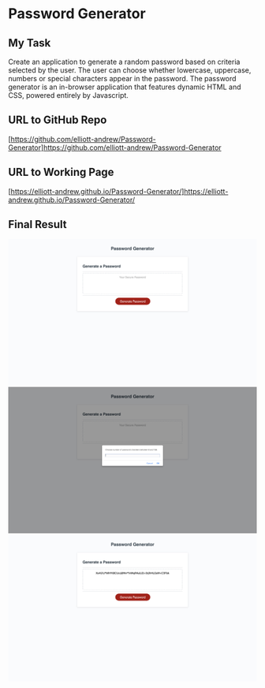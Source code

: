 # Password Generator

## My Task

Create an application to generate a random password based on criteria selected by the user. The user can choose whether lowercase, uppercase, numbers or special characters appear in the password. The password generator is an in-browser application that features dynamic HTML and CSS, powered entirely by Javascript. 

## URL to GitHub Repo
[https://github.com/elliott-andrew/Password-Generator]https://github.com/elliott-andrew/Password-Generator

## URL to Working Page
[https://elliott-andrew.github.io/Password-Generator/]https://elliott-andrew.github.io/Password-Generator/


## Final Result
![Landing Page](https://raw.githubusercontent.com/elliott-andrew/Password-Generator/master/Assets/_0000_Landing%20Page.jpg)
![First Prompt](https://raw.githubusercontent.com/elliott-andrew/Password-Generator/master/Assets/_0001_First%20Prompt.jpg)
![Result](https://raw.githubusercontent.com/elliott-andrew/Password-Generator/master/Assets/_0002_Result.jpg)
